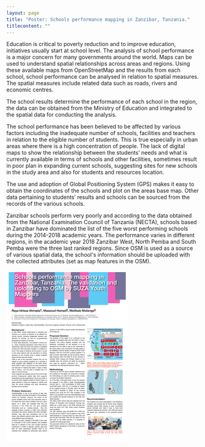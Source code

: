 ```yaml
---
layout: page
title: "Poster: Schools performance mapping in Zanzibar, Tanzania."
titlecontent: ""
---
```


Education is critical to poverty reduction and to improve education, initiatives usually start at school level. The analysis of school performance is a major concern for many governments around the world. Maps can be used to understand spatial relationships across areas and regions. Using these available maps from OpenStreetMap and the results from each school, school performance can be analysed in relation to spatial measures. The spatial measures include related data such as roads, rivers and economic centres.


The school results determine the performance of each school in the region, the data can be obtained from the Ministry of Education and integrated to the spatial data for conducting the analysis.


The school performance has been believed to be affected by various factors including the inadequate number of schools, facilities and teachers in relation to the eligible number of students. This is true especially in urban areas where there is a high concentration of people. The lack of digital maps to show the relationship between the students’ needs and what is currently available in terms of schools and other facilities, sometimes result in poor plan in expanding current schools, suggesting sites for new schools in the study area and also for students and resources location.


The use and adoption of Global Positioning System (GPS) makes it easy to obtain the coordinates of the schools and plot on the areas base map. Other data pertaining to students’ results and schools can be sourced from the records of the various schools.

Zanzibar schools perform very poorly and according to the data obtained from the National Examination Council of Tanzania (NECTA), schools based in Zanzibar have dominated the list of the five worst performing schools during the 2014-2018 academic years. The performance varies in different regions, in the academic year 2018 Zanzibar West, North Pemba and South Pemba were the three last ranked regions.
Since OSM is used as a source of various spatial data, the school's information should be uploaded with the collected attributes (set as map features in the OSM).

[![](/posters/poster-zanzibar-preview.png)](/posters/poster-zanzibar.pdf) 
